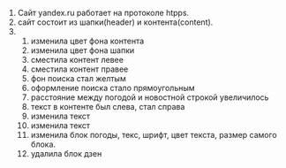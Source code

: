 1. Сайт yandex.ru работает на протоколе htpps.
2. сайт состоит из шапки(header) и контента(content).
3. 
    1. изменила цвет фона контента
    2. изменила цвет фона шапки
    3. сместила контент левее
    4. сместила контент правее
    5. фон поиска стал желтым
    6. оформление поиска стало прямоугольным
    7. расстояние между погодой и новостной строкой увеличилось
    8. текст в контенте был слева, стал справа
    9. изменила текст 
    10. изменила текст
    11. изменила блок погоды, текс, шрифт, цвет текста, размер самого блока.
    12. удалила блок дзен